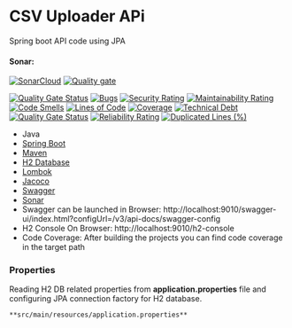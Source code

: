 # CSV Uploader APi
Spring boot API code using JPA

#### Sonar:

[![SonarCloud](https://sonarcloud.io/images/project_badges/sonarcloud-black.svg)](https://sonarcloud.io/summary/new_code?id=santhoshvernekar_csv-uploader-api)
[![Quality gate](https://sonarcloud.io/api/project_badges/quality_gate?project=santhoshvernekar_csv-uploader-api)](https://sonarcloud.io/summary/new_code?id=santhoshvernekar_csv-uploader-api)

[![Quality Gate Status](https://sonarcloud.io/api/project_badges/measure?project=santhoshvernekar_csv-uploader-api&metric=alert_status)](https://sonarcloud.io/summary/new_code?id=santhoshvernekar_csv-uploader-api)
[![Bugs](https://sonarcloud.io/api/project_badges/measure?project=santhoshvernekar_csv-uploader-api&metric=bugs)](https://sonarcloud.io/summary/new_code?id=santhoshvernekar_csv-uploader-api)
[![Security Rating](https://sonarcloud.io/api/project_badges/measure?project=santhoshvernekar_csv-uploader-api&metric=security_rating)](https://sonarcloud.io/summary/new_code?id=santhoshvernekar_csv-uploader-api)
[![Maintainability Rating](https://sonarcloud.io/api/project_badges/measure?project=santhoshvernekar_csv-uploader-api&metric=sqale_rating)](https://sonarcloud.io/summary/new_code?id=santhoshvernekar_csv-uploader-api)
[![Code Smells](https://sonarcloud.io/api/project_badges/measure?project=santhoshvernekar_csv-uploader-api&metric=code_smells)](https://sonarcloud.io/summary/new_code?id=santhoshvernekar_csv-uploader-api)
[![Lines of Code](https://sonarcloud.io/api/project_badges/measure?project=santhoshvernekar_csv-uploader-api&metric=ncloc)](https://sonarcloud.io/summary/new_code?id=santhoshvernekar_csv-uploader-api)
[![Coverage](https://sonarcloud.io/api/project_badges/measure?project=santhoshvernekar_csv-uploader-api&metric=coverage)](https://sonarcloud.io/summary/new_code?id=santhoshvernekar_csv-uploader-api)
[![Technical Debt](https://sonarcloud.io/api/project_badges/measure?project=santhoshvernekar_csv-uploader-api&metric=sqale_index)](https://sonarcloud.io/summary/new_code?id=santhoshvernekar_csv-uploader-api)
[![Quality Gate Status](https://sonarcloud.io/api/project_badges/measure?project=santhoshvernekar_csv-uploader-api&metric=alert_status)](https://sonarcloud.io/summary/new_code?id=santhoshvernekar_csv-uploader-api)
[![Reliability Rating](https://sonarcloud.io/api/project_badges/measure?project=santhoshvernekar_csv-uploader-api&metric=reliability_rating)](https://sonarcloud.io/summary/new_code?id=santhoshvernekar_csv-uploader-api)
[![Duplicated Lines (%)](https://sonarcloud.io/api/project_badges/measure?project=santhoshvernekar_csv-uploader-api&metric=duplicated_lines_density)](https://sonarcloud.io/summary/new_code?id=santhoshvernekar_csv-uploader-api)


- Java
- [Spring Boot](https://spring.io/projects/spring-boot)
- [Maven](https://maven.apache.org/guides/index.html)
- [H2 Database](https://www.h2database.com/html/main.html)
- [Lombok](https://objectcomputing.com/resources/publications/sett/january-2010-reducing-boilerplate-code-with-project-lombok)
- [Jacoco](https://www.eclemma.org/jacoco/)
- [Swagger](https://swagger.io/)
- [Sonar](https://sonarcloud.io/projects)
- Swagger can be launched in Browser: http://localhost:9010/swagger-ui/index.html?configUrl=/v3/api-docs/swagger-config
- H2 Console On Browser: http://localhost:9010/h2-console
- Code Coverage: After building the projects you can find code coverage in the target path 


### Properties
Reading H2 DB related properties from **application.properties** file and configuring JPA connection factory for H2 database.  

    **src/main/resources/application.properties**
   